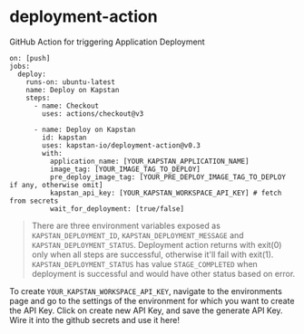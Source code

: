 # deployment-action

GitHub Action for triggering Application Deployment

```
on: [push]
jobs:
  deploy:
    runs-on: ubuntu-latest
    name: Deploy on Kapstan
    steps:
      - name: Checkout
        uses: actions/checkout@v3

      - name: Deploy on Kapstan
        id: kapstan
        uses: kapstan-io/deployment-action@v0.3
        with:
          application_name: [YOUR_KAPSTAN_APPLICATION_NAME]
          image_tag: [YOUR_IMAGE_TAG_TO_DEPLOY]
          pre_deploy_image_tag: [YOUR_PRE_DEPLOY_IMAGE_TAG_TO_DEPLOY if any, otherwise omit]
          kapstan_api_key: [YOUR_KAPSTAN_WORKSPACE_API_KEY] # fetch from secrets
          wait_for_deployment: [true/false]
```

> There are three environment variables exposed as `KAPSTAN_DEPLOYMENT_ID`, `KAPSTAN_DEPLOYMENT_MESSAGE` and `KAPSTAN_DEPLOYMENT_STATUS`. Deployment action returns with exit(0) only when all steps are successful, otherwise it'll fail with exit(1).
> `KAPSTAN_DEPLOYMENT_STATUS` has value `STAGE_COMPLETED` when deployment is successful and would have other status based on error.

To create `YOUR_KAPSTAN_WORKSPACE_API_KEY`, navigate to the environments page and go to the settings of the environment for which you want to create the API Key. Click on create new API Key, and save the generate API Key. Wire it into the github secrets and use it here!